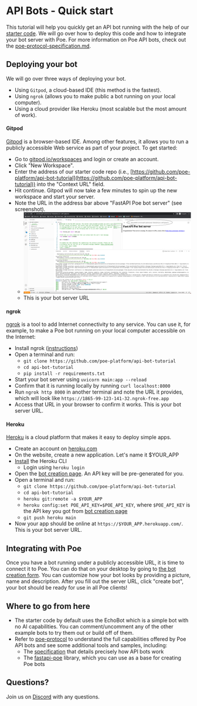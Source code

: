 # API Bots - Quick start

This tutorial will help you quickly get an API bot running with the help of our [starter code](https://github.com/poe-platform/api-bot-tutorial). We will go over how to deploy this code and how to integrate your bot server with Poe. For more information on Poe API bots, check out the [poe-protocol-specification.md](poe-protocol-specification.md "mention").

## Deploying your bot

We will go over three ways of deploying your bot.

* Using `Gitpod`, a cloud-based IDE (this method is the fastest).
* Using `ngrok` (allows you to make public a bot running on your local computer).
* Using a cloud provider like Heroku (most scalable but the most amount of work).

#### Gitpod

[Gitpod](https://gitpod.io/) is a browser-based IDE. Among other features, it allows you to run a publicly accessible Web service as part of your project. To get started:

* Go to [gitpod.io/workspaces](https://gitpod.io/workspaces) and login or create an account.
* Click "New Workspace".
* Enter the address of our starter code repo (i.e., [https://github.com/poe-platform/api-bot-tutorial](https://github.com/poe-platform/api-bot-tutorial)) into the "Context URL" field.
* Hit continue. Gitpod will now take a few minutes to spin up the new workspace and start your server.
* Note the URL in the address bar above "FastAPI Poe bot server" (see screenshot).
  * [![Screenshot of a Gitpod page with the URL for the server circled.](https://github.com/poe-platform/api-bot-tutorial/raw/main/images/gitpod.png)](https://github.com/poe-platform/api-bot-tutorial/blob/main/images/gitpod.png)
  * This is your bot server URL

#### ngrok

[ngrok](https://ngrok.com/) is a tool to add Internet connectivity to any service. You can use it, for example, to make a Poe bot running on your local computer accessible on the Internet:

* Install ngrok ([instructions](https://ngrok.com/download))
* Open a terminal and run:
  * `git clone https://github.com/poe-platform/api-bot-tutorial`
  * `cd api-bot-tutorial`
  * `pip install -r requirements.txt`
* Start your bot server using `uvicorn main:app --reload`
* Confirm that it is running locally by running `curl localhost:8000`
* Run `ngrok http 8000` in another terminal and note the URL it provides, which will look like `https://1865-99-123-141-32.ngrok-free.app`
* Access that URL in your browser to confirm it works. This is your bot server URL.

#### Heroku

[Heroku](https://heroku.com/) is a cloud platform that makes it easy to deploy simple apps.

* Create an account on [heroku.com](https://heroku.com/)
* On the website, create a new application. Let's name it $YOUR\_APP
* [Install](https://devcenter.heroku.com/articles/heroku-cli#install-the-heroku-cli) the Heroku CLI
  * Login using `heroku login`
* Open the [bot creation page](https://poe.com/create\_bot?api=1). An API key will be pre-generated for you.
* Open a terminal and run:
  * `git clone https://github.com/poe-platform/api-bot-tutorial`
  * `cd api-bot-tutorial`
  * `heroku git:remote -a $YOUR_APP`
  * `heroku config:set POE_API_KEY=$POE_API_KEY`, where `$POE_API_KEY` is the API key you got from [bot creation page](https://poe.com/create\_bot?api=1)
  * `git push heroku main`
* Now your app should be online at `https://$YOUR_APP.herokuapp.com/`. This is your bot server URL.

## Integrating with Poe

Once you have a bot running under a publicly accessible URL, it is time to connect it to Poe. You can do that on your desktop by going to [the bot creation form](https://poe.com/create\_bot?api=1). You can customize how your bot looks by providing a picture, name and description. After you fill out the server URL, click "create bot", your bot should be ready for use in all Poe clients!

## Where to go from here

* The starter code by default uses the EchoBot which is a simple bot with no AI capabilities. You can comment/uncomment any of the other example bots to try them out or build off of them.
* Refer to [poe-protocol](https://github.com/poe-platform/poe-protocol) to understand the full capabilities offered by Poe API bots and see some additional tools and samples, including:
  * The [specification](https://github.com/poe-platform/poe-protocol/blob/main/spec.md) that details precisely how API bots work
  * The [fastapi-poe](https://pypi.org/project/fastapi-poe/) library, which you can use as a base for creating Poe bots

## Questions?

Join us on [Discord](https://discord.gg/TKxT6kBpgm) with any questions.
